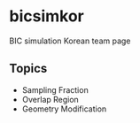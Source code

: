 # bicsimkor
BIC simulation Korean team page
## Topics
* Sampling Fraction
* Overlap Region
* Geometry Modification
